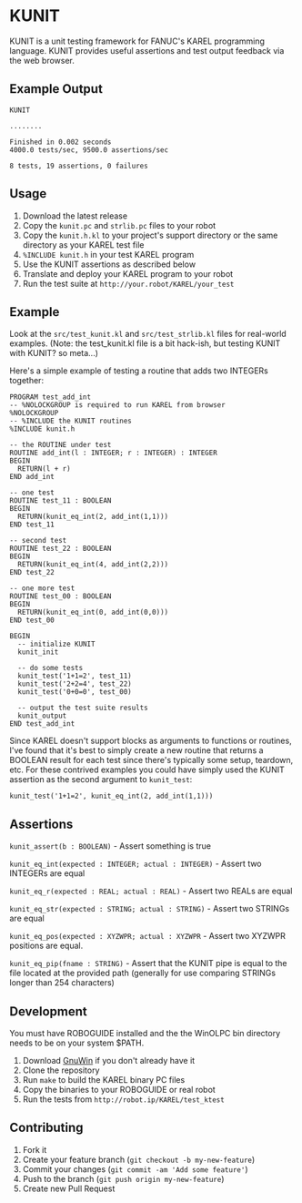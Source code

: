 # KUNIT

KUNIT is a unit testing framework for FANUC's KAREL programming
language. KUNIT provides useful assertions and test output feedback via
the web browser.

## Example Output

    KUNIT

    ........

    Finished in 0.002 seconds
    4000.0 tests/sec, 9500.0 assertions/sec

    8 tests, 19 assertions, 0 failures

## Usage

1. Download the latest release
2. Copy the `kunit.pc` and `strlib.pc` files to your robot
3. Copy the `kunit.h.kl` to your project's support directory or the
   same directory as your KAREL test file
4. `%INCLUDE kunit.h` in your test KAREL program
5. Use the KUNIT assertions as described below
6. Translate and deploy your KAREL program to your robot
7. Run the test suite at `http://your.robot/KAREL/your_test`

## Example

Look at the `src/test_kunit.kl` and `src/test_strlib.kl` files for
real-world examples. (Note: the test_kunit.kl file is a bit hack-ish,
but testing KUNIT with KUNIT? so meta...)

Here's a simple example of testing a routine that adds two INTEGERs
together:

    PROGRAM test_add_int
    -- %NOLOCKGROUP is required to run KAREL from browser
    %NOLOCKGROUP
    -- %INCLUDE the KUNIT routines
    %INCLUDE kunit.h

    -- the ROUTINE under test
    ROUTINE add_int(l : INTEGER; r : INTEGER) : INTEGER
    BEGIN
      RETURN(l + r)
    END add_int

    -- one test
    ROUTINE test_11 : BOOLEAN
    BEGIN
      RETURN(kunit_eq_int(2, add_int(1,1)))
    END test_11

    -- second test
    ROUTINE test_22 : BOOLEAN
    BEGIN
      RETURN(kunit_eq_int(4, add_int(2,2)))
    END test_22

    -- one more test
    ROUTINE test_00 : BOOLEAN
    BEGIN
      RETURN(kunit_eq_int(0, add_int(0,0)))
    END test_00

    BEGIN
      -- initialize KUNIT
      kunit_init

      -- do some tests
      kunit_test('1+1=2', test_11)
      kunit_test('2+2=4', test_22)
      kunit_test('0+0=0', test_00)

      -- output the test suite results
      kunit_output
    END test_add_int

Since KAREL doesn't support blocks as arguments to functions or
routines, I've found that it's best to simply create a new routine
that returns a BOOLEAN result for each test since there's typically
some setup, teardown, etc. For these contrived examples you could have
simply used the KUNIT assertion as the second argument to `kunit_test`:

    kunit_test('1+1=2', kunit_eq_int(2, add_int(1,1)))

## Assertions

`kunit_assert(b : BOOLEAN)` - Assert something is true

`kunit_eq_int(expected : INTEGER; actual : INTEGER)` - Assert two
INTEGERs are equal

`kunit_eq_r(expected : REAL; actual : REAL)` - Assert two REALs are
equal

`kunit_eq_str(expected : STRING; actual : STRING)` - Assert two
STRINGs are equal

`kunit_eq_pos(expected : XYZWPR; actual : XYZWPR` - Assert two
XYZWPR positions are equal.

`kunit_eq_pip(fname : STRING)` - Assert that the KUNIT pipe is equal
to the file located at the provided path (generally for use comparing
STRINGs longer than 254 characters)

## Development

You must have ROBOGUIDE installed and the the WinOLPC bin directory
needs to be on your system $PATH.

1. Download [GnuWin](http://gnuwin32.sourceforge.net) if you don't
   already have it
2. Clone the repository
3. Run `make` to build the KAREL binary PC files
4. Copy the binaries to your ROBOGUIDE or real robot
5. Run the tests from `http://robot.ip/KAREL/test_ktest`

## Contributing

1. Fork it
2. Create your feature branch (`git checkout -b my-new-feature`)
3. Commit your changes (`git commit -am 'Add some feature'`)
4. Push to the branch (`git push origin my-new-feature`)
5. Create new Pull Request
